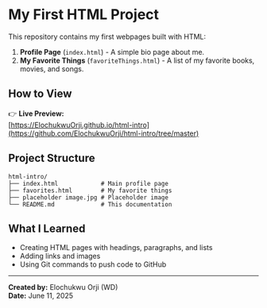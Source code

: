 # My First HTML Project

This repository contains my first webpages built with HTML:
1. **Profile Page** (`index.html`) - A simple bio page about me.
2. **My Favorite Things** (`favoriteThings.html`) - A list of my favorite books, movies, and songs.

## How to View
👉 **Live Preview:**  
[https://ElochukwuOrji.github.io/html-intro](https://github.com/ElochukwuOrji/html-intro/tree/master)  

## Project Structure
```
html-intro/
├── index.html            # Main profile page
├── favorites.html        # My favorite things
├── placeholder image.jpg # Placeholder image
└── README.md             # This documentation
```

## What I Learned
- Creating HTML pages with headings, paragraphs, and lists
- Adding links and images
- Using Git commands to push code to GitHub

---

**Created by:** Elochukwu Orji (WD)  
**Date:** June 11, 2025
